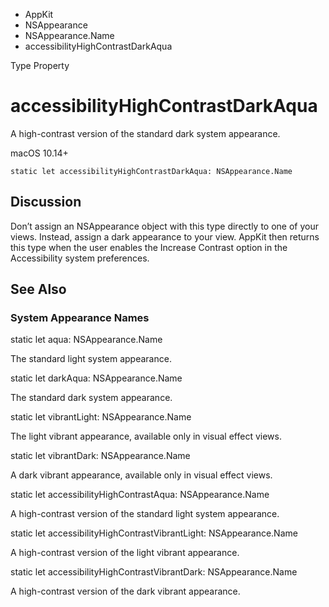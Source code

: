 

- AppKit
- NSAppearance
- NSAppearance.Name
-  accessibilityHighContrastDarkAqua 

Type Property

# accessibilityHighContrastDarkAqua

A high-contrast version of the standard dark system appearance.

macOS 10.14+

``` source
static let accessibilityHighContrastDarkAqua: NSAppearance.Name
```

## Discussion

Don’t assign an NSAppearance object with this type directly to one of your views. Instead, assign a dark appearance to your view. AppKit then returns this type when the user enables the Increase Contrast option in the Accessibility system preferences.

## See Also

### System Appearance Names

static let aqua: NSAppearance.Name

The standard light system appearance.

static let darkAqua: NSAppearance.Name

The standard dark system appearance.

static let vibrantLight: NSAppearance.Name

The light vibrant appearance, available only in visual effect views.

static let vibrantDark: NSAppearance.Name

A dark vibrant appearance, available only in visual effect views.

static let accessibilityHighContrastAqua: NSAppearance.Name

A high-contrast version of the standard light system appearance.

static let accessibilityHighContrastVibrantLight: NSAppearance.Name

A high-contrast version of the light vibrant appearance.

static let accessibilityHighContrastVibrantDark: NSAppearance.Name

A high-contrast version of the dark vibrant appearance.

